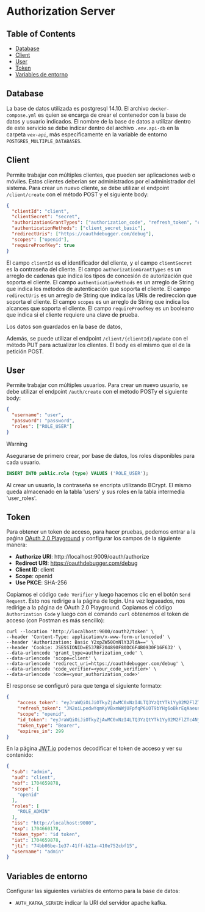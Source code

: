 # Authorization Server

## Table of Contents
- [Database](#database)
- [Client](#client)
- [User](#user)
- [Token](#token)
- [Variables de entorno](#variablesdeentorno)

## Database
La base de datos utilizada es postgresql 14.10. El archivo `docker-compose.yml` es quien se encarga de crear el contenedor con la base de datos y usuario indicados.
El nombre de la base de datos a utilizar dentro de este servicio se debe indicar dentro del archivo `.env.api-db` en la carpeta _`vex-api`_, más especificamente en la
variable de entorno `POSTGRES_MULTIPLE_DATABASES`.

## Client
Permite trabajar con múltiples clientes, que pueden ser aplicaciones web o móviles. Estos clientes
deberían ser administrados por el administrador del sistema. Para crear un nuevo cliente, se debe
utilizar el endpoint `/client/create` con el método POST y el siguiente body:
```json
{
  "clientId": "client",
  "clientSecret": "secret",
  "authorizationGrantTypes": ["authorization_code", "refresh_token", "client_credentials"],
  "authenticationMethods": ["client_secret_basic"],
  "redirectUris": ["https://oauthdebugger.com/debug"],
  "scopes": ["openid"],
  "requireProofKey": true
}
```
El campo `clientId` es el identificador del cliente, y el campo `clientSecret` es la contraseña del
cliente. El campo `authorizationGrantTypes` es un arreglo de cadenas que indica los tipos de concesión
de autorización que soporta el cliente. El campo `authenticationMethods` es un arreglo de String que
indica los métodos de autenticación que soporta el cliente. El campo `redirectUris` es un arreglo de
String que indica las URIs de redirección que soporta el cliente. El campo `scopes` es un arreglo de
String que indica los alcances que soporta el cliente. El campo `requireProofKey` es un booleano que
indica si el cliente requiere una clave de prueba.

Los datos son guardados en la base de datos, 

Además, se puede utilizar el endpoint `/client/{clientId}/update` con el método PUT para actualizar los clientes.
El body es el mismo que el de la petición POST.

## User
Permite trabajar con múltiples usuarios. Para crear un nuevo usuario, se debe utilizar el endpoint
`/auth/create` con el método POSTy el siguiente body:
```json
{
  "username": "user",
  "password": "password",
  "roles": ["ROLE_USER"]
}
```

> [!WARNING]
> Asegurarse de primero crear, por base de datos, los roles disponibles para cada usuario.
> ```sql
> INSERT INTO public.role (type) VALUES ('ROLE_USER');
> ```
Al crear un usuario, la contraseña se encripta utilizando BCrypt. El mismo queda almacenado en la tabla 'users'
y sus roles en la tabla intermedia 'user_roles'.

## Token
Para obtener un token de acceso, para hacer pruebas, podemos entrar a la paǵina [OAuth 2.0 Playground](https://oauthdebugger.com/)
y configurar los campos de la siguiente manera:
- **Authorize URI**: http://localhost:9009/oauth/authorize
- **Redirect URI**: https://oauthdebugger.com/debug
- **Client ID**: client
- **Scope**: openid
- **Use PKCE**: SHA-256

Copiamos el código `Code Verifier` y luego hacemos clic en el botón `Send Request`. Esto nos redirige a la página de login.
Una vez logueados, nos redirige a la página de OAuth 2.0 Playground. Copiamos el código `Authorization Code` y luego
con el comando `curl` obtenemos el token de acceso (con Postman es más sencillo):
```shell
curl --location 'http://localhost:9000/oauth2/token' \
--header 'Content-Type: application/x-www-form-urlencoded' \
--header 'Authorization: Basic Y2xpZW50OnNlY3JldA==' \
--header 'Cookie: JSESSIONID=E537BF204890F80DC6F4B0930F16F632' \
--data-urlencode 'grant_type=authorization_code' \
--data-urlencode 'scope=client' \
--data-urlencode 'redirect_uri=https://oauthdebugger.com/debug' \
--data-urlencode 'code_verifier=<your_code_verifier>' \
--data-urlencode 'code=<your_authorization_code>'
```

El response se configuró para que tenga el siguiente formato:
```json
{
    "access_token": "eyJraWQiOiJiOTkyZjAwMC0xNzI4LTQ3YzQtYTk1Yy02M2FlZTc4Njc5NTkiLCJhbGciOiJSUzI1NiJ9.eyJzdWIiOiJhZG1pbiIsImF1ZCI6ImNsaWVudCIsIm5iZiI6MTcwNDY1OTg3OCwic2NvcGUiOlsib3BlbmlkIl0sInJvbGVzIjpbIlJPTEVfQURNSU4iXSwiaXNzIjoiaHR0cDovL2xvY2FsaG9zdDo5MDAwIiwiZXhwIjoxNzA0NjYwMTc4LCJ0b2tlbl90eXBlIjoiYWNjZXNzIHRva2VuIiwiaWF0IjoxNzA0NjU5ODc4LCJqdGkiOiI3NGJiMDZiZS0xZTM3LTQxZmYtYjIxYS00MTBlNzUyY2JmMTUiLCJ1c2VybmFtZSI6ImFkbWluIn0.dd1FiZdzO0QEma97Ot3ckgfjS2TBemXnN5DMMAQkoqWsQqQ6s7vACqbGBvCzkqBRyNUF1aYXT3ksl97WBCrAIIvsn1C4tUVgVZn4fTMfqcugs5h7ts7BOWaAIoESEyUrdWtafIbWlMAjCP1QBKpD3BGpQycZmleNtwZid1m2388jw2Ak1vByeF-Eo8iLzXQTwMn9cEgUvbsDMq76ra6AV7wqDiyIY43zSR3tBP77qlmE2QRvsQMQSRkMJs0ijt3xoCbDSuqSaFrZnfNDhUsQGkdndRxpVDM6RebABgCNmqjVmFxV7A0JrvehBAyH47e3MCcAyvgpzKdVlZfBd5ggXg",
    "refresh_token": "JN2oiLpedwYqmKyVBxmWWjUFpfqP6UOT9bYHg6oBkrEqAaeuseRxyf2qjKjjhxvttDt98i6pzWtHpaRFSWqNPf4URqTpwIexTBKq4mjPAq2dXNlXFBC4ShMbGJBkVViT",
    "scope": "openid",
    "id_token": "eyJraWQiOiJiOTkyZjAwMC0xNzI4LTQ3YzQtYTk1Yy02M2FlZTc4Njc5NTkiLCJhbGciOiJSUzI1NiJ9.eyJzdWIiOiJhZG1pbiIsImF1ZCI6ImNsaWVudCIsImF6cCI6ImNsaWVudCIsImF1dGhfdGltZSI6MTcwNDY1OTg2OSwiaXNzIjoiaHR0cDovL2xvY2FsaG9zdDo5MDAwIiwiZXhwIjoxNzA0NjYxNjc4LCJ0b2tlbl90eXBlIjoiaWQgdG9rZW4iLCJpYXQiOjE3MDQ2NTk4NzgsIm5vbmNlIjoieTg1aGtnbzliNSIsImp0aSI6ImJlMjliNjFlLWUzNTQtNDY2NC05ZmY3LTg3NTg5YmI0YzIyOCIsInNpZCI6IjMwdktPblBiSU1YOFhTRV9fbG5sNzV3czhCZmJ2VFBJcFZKSXR0M1hGN0EifQ.fI4zZqLwpqj_HG1gY_mkiMwoRA1LIjcie2YRvSv8VyNzpoXhpAgwL1GKZZZHHHaLfzK0fPJBW09A5MXjATS9oKt1c51hzOZSYCd0casZWVblkrL7tJShV7M8jSBPF8mKW_cch8P5_DOx-EbCJIOKlOoLTa7mFB3cQFfZzK4T02Us7A_99TjUwu1J0NgrkqIpWAoAqubOidD0NqtTpapQgQkHyWoBPVpxunD8E12e2lAJwdpYALCzBQM9Ic2oJ8Y7znBiVFQWGiyNPi7xiOJtFwvPOLWi1tuZA4mMgH-9JVYPUt0QBcATWZJhMVKYAdCTngS1DPh64-9SA1SOqp2yJQ",
    "token_type": "Bearer",
    "expires_in": 299
}
```

En la página [JWT.io](https://jwt.io/) podemos decodificar el token de acceso y ver su contenido:
```json
{
  "sub": "admin",
  "aud": "client",
  "nbf": 1704659878,
  "scope": [
    "openid"
  ],
  "roles": [
    "ROLE_ADMIN"
  ],
  "iss": "http://localhost:9000",
  "exp": 1704660178,
  "token_type": "id token",
  "iat": 1704659878,
  "jti": "74bb06be-1e37-41ff-b21a-410e752cbf15",
  "username": "admin"
}
```

## Variables de entorno
Configurar las siguientes variables de entorno para la base de datos:
- `AUTH_KAFKA_SERVER`: indicar la URI del servidor apache kafka.
